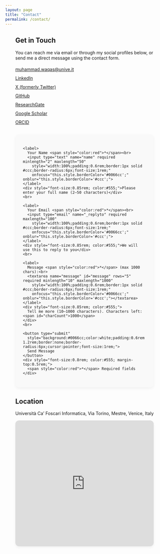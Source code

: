 ```yaml
---
layout: page
title: "Contact"
permalink: /contact/
---
```


<div style="display:flex; flex-wrap:wrap; gap:2rem; margin:2rem;">

  <!-- Left Column: Contact Info + Form -->
  <div style="flex:1; min-width:300px;">

  <h2 style="margin-top:0;">Get in Touch</h2>

  <p>You can reach me via email or through my social profiles below,  
  or send me a direct message using the contact form.</p>

  <!-- Social Links with Icons -->
  <ul style="list-style:none; padding-left:0; line-height:2;">
    <li><i class="fas fa-envelope"></i> <a href="mailto:muhammad.waqas@unive.it">muhammad.waqas@unive.it</a></li>
    <li><i class="fab fa-linkedin"></i> <a href="https://www.linkedin.com/in/muhammad-waqas-swati-18a574152/">LinkedIn</a></li>
    <li><i class="fab fa-x-twitter"></i> <a href="https://twitter.com/Waqas1swati">X (formerly Twitter)</a></li>
    <li><i class="fab fa-github"></i> <a href="https://github.com/waqasswati">GitHub</a></li>
    <li><i class="fab fa-researchgate"></i> <a href="https://www.researchgate.net/profile/Muhammad-Waqas-63?ev=hdr_xprf">ResearchGate</a></li>
    <li><i class="ai ai-google-scholar"></i> <a href="https://scholar.google.com/citations?user=rCTdcLQAAAAJ&hl=en">Google Scholar</a></li>
    <li><i class="ai ai-orcid"></i> <a href="https://orcid.org/0000-0001-6489-2819">ORCID</a></li>
  </ul>

  <!-- Contact Form Card -->
  <div style="
    background:#f9f9f9;
    padding:1.5rem;
    border-radius:12px;
    box-shadow:0 4px 10px rgba(0,0,0,0.05);
    margin-top:1.5rem;
  ">

  <form action="https://formspree.io/f/xpwjvqkd" method="POST">

    <label>
      Your Name <span style="color:red">*</span><br>
      <input type="text" name="name" required minlength="2" maxlength="50"
        style="width:100%;padding:0.6rem;border:1px solid #ccc;border-radius:6px;font-size:1rem;"
        onfocus="this.style.borderColor='#0066cc';" onblur="this.style.borderColor='#ccc';">
    </label>
    <div style="font-size:0.85rem; color:#555;">Please enter your full name (2–50 characters)</div>
    <br>

    <label>
      Your Email <span style="color:red">*</span><br>
      <input type="email" name="_replyto" required maxlength="100"
        style="width:100%;padding:0.6rem;border:1px solid #ccc;border-radius:6px;font-size:1rem;"
        onfocus="this.style.borderColor='#0066cc';" onblur="this.style.borderColor='#ccc';">
    </label>
    <div style="font-size:0.85rem; color:#555;">We will use this to reply to you</div>
    <br>

    <label>
      Message <span style="color:red">*</span> (max 1000 chars):<br>
      <textarea name="message" id="message" rows="5" required minlength="10" maxlength="1000"
        style="width:100%;padding:0.6rem;border:1px solid #ccc;border-radius:6px;font-size:1rem;"
        onfocus="this.style.borderColor='#0066cc';" onblur="this.style.borderColor='#ccc';"></textarea>
    </label>
    <div style="font-size:0.85rem; color:#555;">
      Tell me more (10–1000 characters). Characters left: <span id="charCount">1000</span>
    </div>
    <br>

    <button type="submit"
      style="background:#0066cc;color:white;padding:0.6rem 1.2rem;border:none;border-radius:6px;cursor:pointer;font-size:1rem;">
      Send Message
    </button>
    <div style="font-size:0.8rem; color:#555; margin-top:0.5rem;">
      <span style="color:red">*</span> Required fields
    </div>

  </form>
  </div>

  </div>

  <!-- Right Column: Map -->
  <div style="flex:1; min-width:300px;">

  <h2 style="margin-top:0;">Location</h2>

  <p>Università Ca’ Foscari Informatica, Via Torino, Mestre, Venice, Italy</p>

  <iframe 
    src="https://www.google.com/maps/embed?pb=!1m18!1m12!1m3!1d2780.327311233326!2d12.2513866!3d45.4785946!2m3!1f0!2f0!3f0!3m2!1i1024!2i768!4f13.1!3m3!1m2!1s0x477eb4045095388f%3A0x346370066b6d8e20!2sUniversit%C3%A0%20Ca%27%20Foscari%20Informatica!5e0!3m2!1sen!2sit!4v1694258300000!5m2!1sen!2sit" 
    width="100%" height="400" style="border:0;border-radius:12px;box-shadow:0 4px 10px rgba(0,0,0,0.05);" 
    allowfullscreen="" loading="lazy" 
    referrerpolicy="no-referrer-when-downgrade">
  </iframe>

  </div>
</div>

<script>
  // Live character counter for message box
  const textarea = document.getElementById('message');
  const charCount = document.getElementById('charCount');
  textarea.addEventListener('input', () => {
    charCount.textContent = 1000 - textarea.value.length;
  });
</script>
